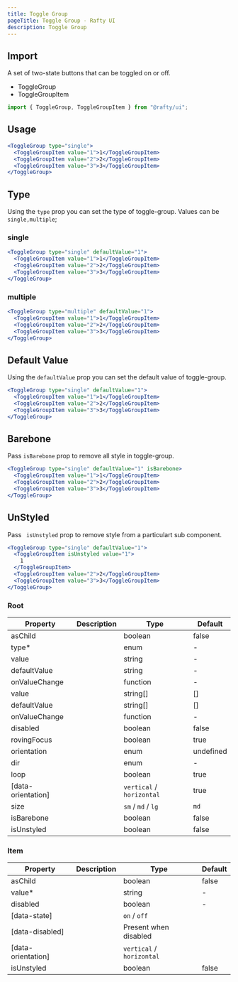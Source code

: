 ```yaml
---
title: Toggle Group
pageTitle: Toggle Group - Rafty UI
description: Toggle Group
---
```


## Import

A set of two-state buttons that can be toggled on or off.

- ToggleGroup
- ToggleGroupItem

```jsx
import { ToggleGroup, ToggleGroupItem } from "@rafty/ui";
```

## Usage

```jsx
<ToggleGroup type="single">
  <ToggleGroupItem value="1">1</ToggleGroupItem>
  <ToggleGroupItem value="2">2</ToggleGroupItem>
  <ToggleGroupItem value="3">3</ToggleGroupItem>
</ToggleGroup>
```

## Type

Using the `type` prop you can set the type of toggle-group. Values can be `single,multiple`;

### single

```jsx
<ToggleGroup type="single" defaultValue="1">
  <ToggleGroupItem value="1">1</ToggleGroupItem>
  <ToggleGroupItem value="2">2</ToggleGroupItem>
  <ToggleGroupItem value="3">3</ToggleGroupItem>
</ToggleGroup>
```

### multiple

```jsx
<ToggleGroup type="multiple" defaultValue="1">
  <ToggleGroupItem value="1">1</ToggleGroupItem>
  <ToggleGroupItem value="2">2</ToggleGroupItem>
  <ToggleGroupItem value="3">3</ToggleGroupItem>
</ToggleGroup>
```

## Default Value

Using the `defaultValue` prop you can set the default value of toggle-group.

```jsx
<ToggleGroup type="single" defaultValue="1">
  <ToggleGroupItem value="1">1</ToggleGroupItem>
  <ToggleGroupItem value="2">2</ToggleGroupItem>
  <ToggleGroupItem value="3">3</ToggleGroupItem>
</ToggleGroup>
```

## Barebone

Pass `isBarebone` prop to remove all style in toggle-group.

```jsx
<ToggleGroup type="single" defaultValue="1" isBarebone>
  <ToggleGroupItem value="1">1</ToggleGroupItem>
  <ToggleGroupItem value="2">2</ToggleGroupItem>
  <ToggleGroupItem value="3">3</ToggleGroupItem>
</ToggleGroup>
```

## UnStyled

Pass ` isUnstyled` prop to remove style from a particulart sub component.

```jsx
<ToggleGroup type="single" defaultValue="1">
  <ToggleGroupItem isUnstyled value="1">
    1
  </ToggleGroupItem>
  <ToggleGroupItem value="2">2</ToggleGroupItem>
  <ToggleGroupItem value="3">3</ToggleGroupItem>
</ToggleGroup>
```

### Root

| Property           | Description | Type                      | Default   |
| ------------------ | ----------- | ------------------------- | --------- |
| asChild            |             | boolean                   | false     |
| type\*             |             | enum                      | -         |
| value              |             | string                    | -         |
| defaultValue       |             | string                    | -         |
| onValueChange      |             | function                  | -         |
| value              |             | string[]                  | []        |
| defaultValue       |             | string[]                  | []        |
| onValueChange      |             | function                  | -         |
| disabled           |             | boolean                   | false     |
| rovingFocus        |             | boolean                   | true      |
| orientation        |             | enum                      | undefined |
| dir                |             | enum                      | -         |
| loop               |             | boolean                   | true      |
| [data-orientation] |             | `vertical` / `horizontal` | true      |
| size               |             | `sm` / `md` / `lg`        | `md`      |
| isBarebone         |             | boolean                   | false     |
| isUnstyled         |             | boolean                   | false     |

### Item

| Property           | Description | Type                      | Default |
| ------------------ | ----------- | ------------------------- | ------- |
| asChild            |             | boolean                   | false   |
| value\*            |             | string                    | -       |
| disabled           |             | boolean                   | -       |
| [data-state]       |             | `on` / `off`              |         |
| [data-disabled]    |             | Present when disabled     |         |
| [data-orientation] |             | `vertical` / `horizontal` |         |
| isUnstyled         |             | boolean                   | false   |
